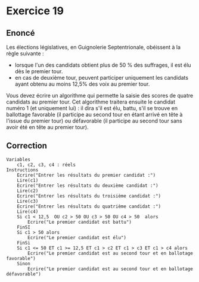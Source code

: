 # Exercice 19

## Enoncé

Les élections législatives, en Guignolerie Septentrionale, obéissent à la règle suivante :

* lorsque l'un des candidats obtient plus de 50 % des suffrages, il est élu dès le premier tour.​
* en cas de deuxième tour, peuvent participer uniquement les candidats ayant obtenu au moins 12,5% des voix au premier tour.​

Vous devez écrire un algorithme qui permette la saisie des scores de quatre candidats au premier tour. Cet algorithme traitera ensuite le candidat numéro 1 (et uniquement lui) : il dira s'il est élu, battu, s'il se trouve en ballottage favorable (il participe au second tour en étant arrivé en tête à l'issue du premier tour) ou défavorable (il participe au second tour sans avoir été en tête au premier tour).​

## Correction

```
Variables
    c1, c2, c3, c4 : réels
Instructions
    Ecrire("Entrer les résultats du premier candidat :")
    Lire(c1)
    Ecrire("Entrer les résultats du deuxième candidat :")
    Lire(c2)
    Ecrire("Entrer les résultats du troisième candidat :")
    Lire(c3)
    Ecrire("Entrer les résultats du quatrième candidat :")
    Lire(c4)
    Si c1 < 12,5  OU c2 > 50 OU c3 > 50 OU c4 > 50  alors
        Ecrire("Le premier candidat est battu")
    FinSI
    Si c1 > 50 alors
        Ecrire("Le premier candidat est élu")
    FinSi
    Si c1 <= 50 ET c1 >= 12,5 ET c1 > c2 ET c1 > c3 ET c1 > c4 alors
        Ecrire("Le premier candidat est au second tour et en ballotage favorable")
    Sinon
        Ecrire("Le premier candidat est au second tour et en ballotage défavorable")
```
